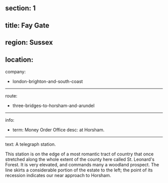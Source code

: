 section: 1
----
title: Fay Gate
----
region: Sussex
----
location: 
----
company:
- london-brighton-and-south-coast
----
route:
- three-bridges-to-horsham-and-arundel
----
info:
- term: Money Order Office
  desc: at Horsham.
----
text:  A telegraph station.

This station is on the edge of a most romantic tract of country that once stretched along the whole extent of the county here called St. Leonard's Forest. It is very elevated, and commands many a woodland prospect. The line skirts a considerable portion of the estate to the left; the point of its recession indicates our near approach to Horsham.
